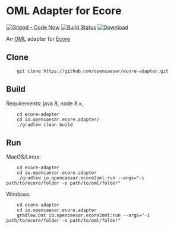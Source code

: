 # OML Adapter for Ecore

[![Gitpod - Code Now](https://img.shields.io/badge/Gitpod-code%20now-blue.svg?longCache=true)](https://gitpod.io#https://github.com/opencaesar/ecore-adapter)
[![Build Status](https://travis-ci.org/opencaesar/ecore-adapter.svg?branch=master)](https://travis-ci.org/opencaesar/ecore-adapter)
[ ![Download](https://api.bintray.com/packages/opencaesar/ecore-adapter/io.opencaesar.ecore2oml/images/download.svg) ](https://bintray.com/opencaesar/ecore-adapter/io.opencaesar.ecore2oml/_latestVersion)

An [OML](https://github.com/opencaesar/oml-language-server) adapter for [Ecore](https://www.eclipse.org/modeling/emf/)

## Clone
```
    git clone https://github.com/opencaesar/ecore-adapter.git
```
      
## Build
Requirements: java 8, node 8.x, 
```
    cd ecore-adapter
    cd io.opencaesar.ecore.adapter/
    ./gradlew clean build
```

## Run

MacOS/Linux:
```
    cd ecore-adapter
    cd io.opencaesar.ecore.adapter
    ./gradlew io.opencaesar.ecore2oml:run --args="-i path/to/ecore/folder -o path/to/oml/folder"
```
Windows:
```
    cd ecore-adapter
    cd io.opencaesar.ecore.adapter
    gradlew.bat io.opencaesar.ecore2oml:run --args="-i path/to/ecore/folder -o path/to/oml/folder"
```

